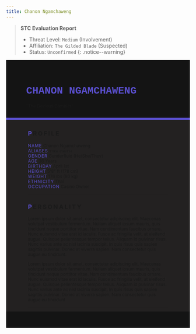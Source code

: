 ```yaml
---
title: Chanon Ngamchaweng 
---
```


> **STC Evaluation Report**
>- Threat Level: `Medium` (Involvement) 
>- Affiliation: `The Gilded Blade` (Suspected)
>- Status: `Unconfirmed`
{: .notice--warning}

<!---------
header names
----------->

<div class="row" style="background-color:#141414; padding-top:30px; padding-left: 55px; padding-right: 55px; padding-bottom: 25px">
    <h1 style="color:#5A4FCF; text-transform:uppercase; font-family:'Courier New'">Chanon Ngamchaweng</h1>
    <small>"The Devious Gambler"</small>
</div>
<div style="background-color:#5A4FCF;padding:3px;"></div>
<div class="row" style="background-color:#232121; padding-top:5px; padding-left: 60px; padding-right: 60px; padding-bottom: 20px; overflow:auto; max-height:500px">

<!---------
profile
----------->

<h3 class="font-weight-bold" style="letter-spacing:3px; text-transform:uppercase">
    <span style="color:#5A4FCF;">P</span>rofile
</h3>

<small>
<span class="font-weight-bold" style="color:#5A4FCF;letter-spacing:1px; text-transform:uppercase">NAME</span> &#09;&#09;
  Chanon Ngamchaweng<br>
<span class="font-weight-bold" style="color:#5A4FCF;letter-spacing:1px; text-transform:uppercase">ALIASES</span> &#09;&#09;
  ชานน งามเชวง<br>
<span class="font-weight-bold" style="color:#5A4FCF;letter-spacing:1px; text-transform:uppercase">GENDER</span> &#09;&#09;
  Genderfluid (He/She/They)<br>
<span class="font-weight-bold" style="color:#5A4FCF;letter-spacing:1px; text-transform:uppercase">AGE</span> &#09;&#09;
  36 Years<br>
<span class="font-weight-bold" style="color:#5A4FCF;letter-spacing:1px; text-transform:uppercase">BIRTHDAY</span> &#09;&#09;
  April 1st<br>
<span class="font-weight-bold" style="color:#5A4FCF;letter-spacing:1px; text-transform:uppercase">HEIGHT</span> &#09;&#09;
  5'8" ft (178 cm)<br>
<span class="font-weight-bold" style="color:#5A4FCF;letter-spacing:1px; text-transform:uppercase">WEIGHT</span> &#09;&#09;
  176 lbs (80 kg)<br>
<span class="font-weight-bold" style="color:#5A4FCF;letter-spacing:1px; text-transform:uppercase">ETHNICITY</span> &#09;&#09;
  Thai<br>
<span class="font-weight-bold" style="color:#5A4FCF;letter-spacing:1px; text-transform:uppercase">OCCUPATION</span> &#09;&#09;
  Casino Owner<br>
</small>

<hr class="w-100 my-5" style="border-color:#e6d7c5;opacity:.2;">

<!---------
personality
----------->
<h3 class="font-weight-bold" style="letter-spacing:3px; text-transform:uppercase">
    <span style="color:#5A4FCF;">P</span>ersonality
</h3>

<small>
<p>Lorem ipsum dolor sit amet, consectetur adipiscing elit. Maecenas volutpat vestibulum fermentum. Nullam aliquet ipsum mauris, quis tincidunt neque porttitor vitae. Nam condimentum faucibus ornare. Nunc euismod vitae erat id iaculis. Fusce ac fringilla velit, at eleifend augue. Quisque pellentesque tempor tellus. Aliquam id pulvinar risus. Nunc varius ante ac nisl lacinia suscipit. In quis risus quis sapien sagittis pulvinar. Donec at viverra sapien. Nam consectetur quis augue eu tincidunt.</p>

<p>Lorem ipsum dolor sit amet, consectetur adipiscing elit. Maecenas volutpat vestibulum fermentum. Nullam aliquet ipsum mauris, quis tincidunt neque porttitor vitae. Nam condimentum faucibus ornare. Nunc euismod vitae erat id iaculis. Fusce ac fringilla velit, at eleifend augue. Quisque pellentesque tempor tellus. Aliquam id pulvinar risus. Nunc varius ante ac nisl lacinia suscipit. In quis risus quis sapien sagittis pulvinar. Donec at viverra sapien. Nam consectetur quis augue eu tincidunt.</p>
</small>

<hr class="w-100 my-5" style="border-color:#e6d7c5;opacity:.2;">

<!---------
backstory
----------->
<h3 class="font-weight-bold" style="letter-spacing:3px; text-transform:uppercase">
    <span style="color:#5A4FCF;">B</span>ackstory
</h3>

<small>

<span class="font-weight-bold" style="color:#5A4FCF;letter-spacing:1px; text-transform:uppercase">RELATIONS</span> &#09;&#09;
    <ul><li>Sasha Mikhailov, Boss. Russian/American. Mobster Head.</li>
    </ul>

<p><span class="font-weight-bold" style="color:#5A4FCF;letter-spacing:1px; text-transform:uppercase">CONTENT WARNING </span>Violence, Criminal Activity and Implied Deaths</p>

<ul>
    <li>content</li>
    <li>content</li>
    <li>content</li>
</ul>
</small>

<hr class="w-100 my-5" style="border-color:#e6d7c5;opacity:.2;">


<!---------
trivia
----------->

<h3 class="font-weight-bold" style="letter-spacing:3px; text-transform:uppercase">
    <span style="color:#5A4FCF;">T</span>rivia
</h3>

<small>
<span class="font-weight-bold" style="color:#5A4FCF;letter-spacing:1px; text-transform:uppercase">INSPIRATION</span> &#09;&#09;
    <ul>
        <li>Han Sooyoung (Omniscient Reader's Viewpoint)</li>
        <li>Six Eared Macaque (Lego Monkie Kid)</li>
        <li>Astarion (Baldur's Gate 3)</li>
        <li>Aventurine (Honkai: Star Rail)</li>
    </ul>
<span class="font-weight-bold" style="color:#5A4FCF;letter-spacing:1px; text-transform:uppercase">VOICE CLAIM</span> &#09;&#09;
    <a href="https://m.youtube.com/watch?v=hRQ94FTv16c&t=558s">Sean Schemmel</a><br>
<span class="font-weight-bold" style="color:#5A4FCF;letter-spacing:1px; text-transform:uppercase">THEME SONG</span> &#09;&#09;
    content<br>
<span class="font-weight-bold" style="color:#5A4FCF;letter-spacing:1px; text-transform:uppercase">MBTI TYPE</span> &#09;&#09;
    ENFP (The Campaigner)<br>

<ul>
<li>Lorem ipsum dolor sit amet, consectetur adipiscing elit.</li>
<li>Lorem ipsum dolor sit amet, consectetur adipiscing elit.</li>
<li>Lorem ipsum dolor sit amet, consectetur adipiscing elit.</li>
<li>Lorem ipsum dolor sit amet, consectetur adipiscing elit.</li>
<li>Lorem ipsum dolor sit amet, consectetur adipiscing elit.</li>
</ul>
</small>

</div>
<div class="row" style="background-color:#141414; padding-top:20px; padding-left: 30px; padding-right: 30px; padding-bottom: 25px;">
    <div style="text-align: right; font-size: 16px"><a href="https://toyhou.se/11320894.-f2u-unity-v2"><i class="fa-solid fa-barcode"></i
  ></a></div>
</div>
